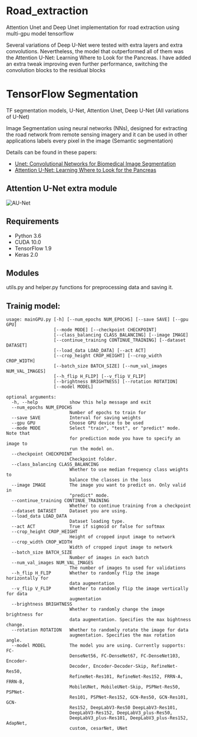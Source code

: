 # Road_extraction
Attention Unet and Deep Unet implementation for road extraction using multi-gpu model tensorflow

Several variations of Deep U-Net were tested with extra layers and extra convolutions. Nevertheless, the model that outperformed all of them was the Attention U-Net: Learning Where to Look for the Pancreas. I have added an extra tweak improving even further performance, switching the convolution blocks to the residual blocks

# TensorFlow Segmentation
TF segmentation models, U-Net, Attention Unet, Deep U-Net (All variations of U-Net)

Image Segmentation using neural networks (NNs), designed for extracting the road network from remote sensing imagery and it can be used in other applications labels every pixel in the image (Semantic segmentation) 

Details can be found in these papers:

* [Unet: Convolutional Networks for Biomedical Image Segmentation](https://arxiv.org/abs/1505.04597)
* [Attention U-Net: Learning Where to Look for the Pancreas](https://arxiv.org/abs/1804.03999)

## Attention U-Net extra module

![AU-Net](Images/aunet.png)


## Requirements
* Python 3.6
* CUDA 10.0
* TensorFlow 1.9
* Keras 2.0


## Modules
utils.py and helper.py 
functions for preprocessing data and saving it.


## Trainig model:
```
usage: mainGPU.py [-h] [--num_epochs NUM_EPOCHS] [--save SAVE] [--gpu GPU]
                  [--mode MODE] [--checkpoint CHECKPOINT]
                  [--class_balancing CLASS_BALANCING] [--image IMAGE]
                  [--continue_training CONTINUE_TRAINING] [--dataset DATASET]
                  [--load_data LOAD_DATA] [--act ACT]
                  [--crop_height CROP_HEIGHT] [--crop_width CROP_WIDTH]
                  [--batch_size BATCH_SIZE] [--num_val_images NUM_VAL_IMAGES]
                  [--h_flip H_FLIP] [--v_flip V_FLIP]
                  [--brightness BRIGHTNESS] [--rotation ROTATION]
                  [--model MODEL]

optional arguments:
  -h, --help            show this help message and exit
  --num_epochs NUM_EPOCHS
                        Number of epochs to train for
  --save SAVE           Interval for saving weights
  --gpu GPU             Choose GPU device to be used
  --mode MODE           Select "train", "test", or "predict" mode. Note that
                        for prediction mode you have to specify an image to
                        run the model on.
  --checkpoint CHECKPOINT
                        Checkpoint folder.
  --class_balancing CLASS_BALANCING
                        Whether to use median frequency class weights to
                        balance the classes in the loss
  --image IMAGE         The image you want to predict on. Only valid in
                        "predict" mode.
  --continue_training CONTINUE_TRAINING
                        Whether to continue training from a checkpoint
  --dataset DATASET     Dataset you are using.
  --load_data LOAD_DATA
                        Dataset loading type.
  --act ACT             True if sigmoid or false for softmax
  --crop_height CROP_HEIGHT
                        Height of cropped input image to network
  --crop_width CROP_WIDTH
                        Width of cropped input image to network
  --batch_size BATCH_SIZE
                        Number of images in each batch
  --num_val_images NUM_VAL_IMAGES
                        The number of images to used for validations
  --h_flip H_FLIP       Whether to randomly flip the image horizontally for
                        data augmentation
  --v_flip V_FLIP       Whether to randomly flip the image vertically for data
                        augmentation
  --brightness BRIGHTNESS
                        Whether to randomly change the image brightness for
                        data augmentation. Specifies the max bightness change.
  --rotation ROTATION   Whether to randomly rotate the image for data
                        augmentation. Specifies the max rotation angle.
  --model MODEL         The model you are using. Currently supports: FC-
                        DenseNet56, FC-DenseNet67, FC-DenseNet103, Encoder-
                        Decoder, Encoder-Decoder-Skip, RefineNet-Res50,
                        RefineNet-Res101, RefineNet-Res152, FRRN-A, FRRN-B,
                        MobileUNet, MobileUNet-Skip, PSPNet-Res50, PSPNet-
                        Res101, PSPNet-Res152, GCN-Res50, GCN-Res101, GCN-
                        Res152, DeepLabV3-Res50 DeepLabV3-Res101,
                        DeepLabV3-Res152, DeepLabV3_plus-Res50,
                        DeepLabV3_plus-Res101, DeepLabV3_plus-Res152, AdapNet,
                        custom, cesarNet, UNet

